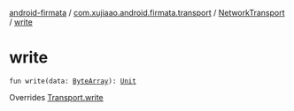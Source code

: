 [android-firmata](../../index.md) / [com.xujiaao.android.firmata.transport](../index.md) / [NetworkTransport](index.md) / [write](./write.md)

# write

`fun write(data: `[`ByteArray`](https://kotlinlang.org/api/latest/jvm/stdlib/kotlin/-byte-array/index.html)`): `[`Unit`](https://kotlinlang.org/api/latest/jvm/stdlib/kotlin/-unit/index.html)

Overrides [Transport.write](../-transport/write.md)

